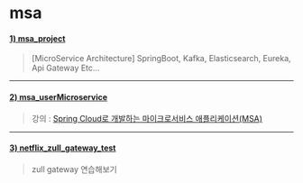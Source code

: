 # msa

#### [1) msa_project]()
> [MicroService Architecture] SpringBoot, Kafka, Elasticsearch, Eureka, Api Gateway Etc...
---

#### [2) msa_userMicroservice]()
> 강의 : [Spring Cloud로 개발하는 마이크로서비스 애플리케이션(MSA)](https://www.inflearn.com/course/%EC%8A%A4%ED%94%84%EB%A7%81-%ED%81%B4%EB%9D%BC%EC%9A%B0%EB%93%9C-%EB%A7%88%EC%9D%B4%ED%81%AC%EB%A1%9C%EC%84%9C%EB%B9%84%EC%8A%A4)

--- 

#### [3) netflix_zull_gateway_test]()
> zull gateway 연습해보기
